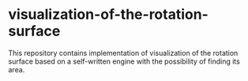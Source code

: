 # visualization-of-the-rotation-surface
This repository contains implementation of visualization of the rotation surface based on a self-written engine with the possibility of finding its area.
